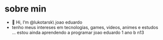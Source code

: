 

# sobre min
- 👋 Hi, I’m @lukotarsk\ joao eduardo
- tenho meus intereses em tecnologias, games, videos, animes e estudos ...
 estou ainda aprendendo a programar
joao eduardo 1 ano b n13
